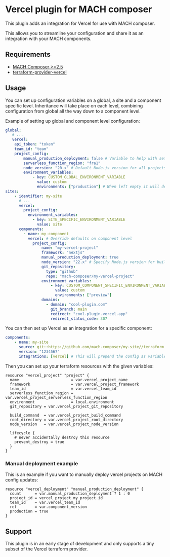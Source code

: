 # Vercel plugin for MACH composer

This plugin adds an integration for Vercel for use with MACH composer.

This allows you to streamline your configuration and share it as an integration with your MACH components.

## Requirements
- [MACH Composer >=2.5](https://github.com/labd/mach-composer)
- [terraform-provider-vercel](https://github.com/vercel/terraform-provider-vercel)

## Usage

You can set up configuration variables on a global, a site and a component specific level. Inheritance will take place on each level, combining configuration from global
all the way down to a component level.

Example of setting up global and component level configuration:
```yaml
global:
   # ...
   vercel:
    api_token: "token"
    team_id: "team"
    project_config:
        manual_production_deployment: false # Variable to help with setting up manual deployments in Terraform
        serverless_function_region: "fra1"
        node_version: "20.x" # Default Node.js version for all projects
        environment_variables:
            - key: CUSTOM_GLOBAL_ENVIRONMENT_VARIABLE
              value: custom
              environments: ["production"] # When left empty it will default to ["production", "preview", "development"]
sites:
    - identifier: my-site
      # ...
      vercel:
        project_config:
          environment_variables:
            - key: SITE_SPECIFIC_ENVIRONMENT_VARIABLE
              value: site
      components:
        - name: my-component
          vercel: # Override defaults on component level
            project_config:
                name: "my-vercel-project"
                framework: "nextjs"
                manual_production_deployment: true
                node_version: "22.x" # Specify Node.js version for builds
                git_repository:
                  type: "github"
                  repo: "mach-composer/my-vercel-project"
                environment_variables:
                    - key: CUSTOM_COMPONENT_SPECIFIC_ENVIRONMENT_VARIABLE
                      value: custom
                      environments: ["preview"]
                domains:
                  - domain: "cool-plugin.com"
                    git_branch: main
                    redirect: "cool-plugin.vercel.app"
                    redirect_status_code: 307
```

You can then set up Vercel as an integration for a specific component:
```yaml
components:
    - name: my-site
      source: git::https://github.com/mach-composer/my-site//terraform
      version: "1234567"
      integrations: [vercel] # This will prepend the config as variables for your terraform config
```

Then you can set up your terraform resources with the given variables:
```hcl
resource "vercel_project" "project" {
  name                       = var.vercel_project_name
  framework                  = var.vercel_project_framework
  team_id                    = var.vercel_team_id
  serverless_function_region = var.vercel_project_serverless_function_region
  environment                = local.environment
  git_repository = var.vercel_project_git_repository

  build_command  = var.vercel_project_build_command
  root_directory = var.vercel_project_root_directory
  node_version   = var.vercel_project_node_version

  lifecycle {
    # never accidentally destroy this resource
    prevent_destroy = true
  }
}
```

### Manual deployment example

This is an example if you want to manually deploy vercel projects on MACH config updates:
```hcl
resource "vercel_deployment" "manual_production_deployment" {
  count      = var.manual_production_deployment ? 1 : 0
  project_id = vercel_project.my_project.id
  team_id    = var.vercel_team_id
  ref        = var.component_version
  production = true
}
```

## Support

This plugin is in an early stage of development and only supports a tiny subset of the Vercel terraform provider.
